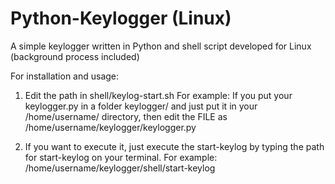 # Python-Keylogger (Linux)
A simple keylogger written in Python and shell script developed for Linux (background process included)

For installation and usage:
1. Edit the path in shell/keylog-start.sh
   For example: If you put your keylogger.py in a folder keylogger/ and just put it in your 
	/home/username/ directory, then edit the FILE as /home/username/keylogger/keylogger.py

2. If you want to execute it, just execute the start-keylog by typing the path for start-keylog 
   on your terminal.
   For example: /home/username/keylogger/shell/start-keylog


